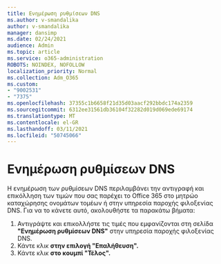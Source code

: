 ```yaml
---
title: Ενημέρωση ρυθμίσεων DNS
ms.author: v-smandalika
author: v-smandalika
manager: dansimp
ms.date: 02/24/2021
audience: Admin
ms.topic: article
ms.service: o365-administration
ROBOTS: NOINDEX, NOFOLLOW
localization_priority: Normal
ms.collection: Adm_O365
ms.custom:
- "9002531"
- "7375"
ms.openlocfilehash: 37355c1b6658f21d35d03aacf292bbdc174a2359
ms.sourcegitcommit: 6312ee31561db36104f32282d019d069ede69174
ms.translationtype: MT
ms.contentlocale: el-GR
ms.lasthandoff: 03/11/2021
ms.locfileid: "50745066"
---
```

# <a name="update-dns-settings"></a>Ενημέρωση ρυθμίσεων DNS

Η ενημέρωση των ρυθμίσεων DNS περιλαμβάνει την αντιγραφή και επικόλληση των τιμών που σας παρέχει το Office 365 στο μητρώο καταχώρησης ονομάτων τομέων ή στην υπηρεσία παροχής φιλοξενίας DNS. Για να το κάνετε αυτό, ακολουθήστε τα παρακάτω βήματα:

1. Αντιγράψτε και επικολλήστε τις τιμές που εμφανίζονται στη σελίδα **"Ενημέρωση ρυθμίσεων DNS"** στην υπηρεσία παροχής φιλοξενίας DNS.
2. Κάντε κλικ **στην επιλογή "Επαλήθευση".**
3. Κάντε κλικ **στο κουμπί "Τέλος".**